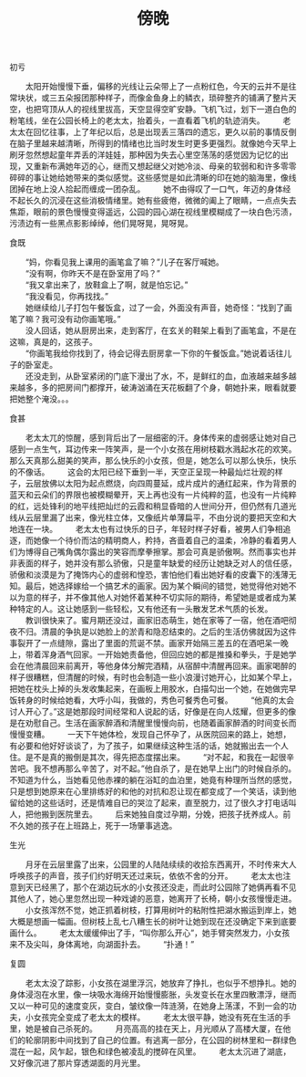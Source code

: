 ﻿---
layout: post
title: "傍晚"
description: ""
category: 
tags: 碎碎念
---
初亏

　　太阳开始慢慢下垂，偏移的光线让云朵带上了一点粉红色，今天的云并不是往常块状，或三五朵报团那种样子，而像金鱼身上的鳞衣，琐碎整齐的铺满了整片天空，也把穹顶从人的视线里拔高，天空显得空旷安静。飞机飞过，划下一道白色的粉笔线，坐在公园长椅上的老太太，抬着头，一直看着飞机的轨迹消失。
　　老太太在回忆往事，上了年纪以后，总是出现丢三落四的遗忘，更久以前的事情反倒在脑子里越来越清晰，所得到的情绪也比当时发生时更多更强烈。就像她今天早上刷牙忽然想起童年弄丢的洋娃娃，那种因为失去心里空荡荡的感觉因为记忆的出现，又重新布满她年迈的心，继而又想起继父对她冷淡、母亲的软弱和和许多零零碎碎的事让她给她带来的类似感觉。这些感觉是如此清晰的印在她的脑海里，像线团掉在地上没人拾起而缠成一团杂乱。
　　她不由得叹了一口气，年迈的身体经不起长久的沉浸在这些消极情绪里。她有些疲倦，微微的阖上了眼睛，一点点失去焦距，眼前的景色慢慢变得遥远，公园的园心湖在视线里模糊成了一块白色污渍，污渍边有一些黑点影影绰绰，他们晃呀晃，晃呀晃。


食既

　　“妈，你看见我上课用的画笔盒了嘛？”儿子在客厅喊她。</br>
　　“没有啊，你昨天不是在卧室用了吗？”</br>
　　“我又拿出来了，放鞋盒上了啊，就是怕忘记。”</br>
　　“我没看见，你再找找。”</br>
　　她继续给儿子打包午餐饭盒，过了一会，外面没有声音，她奇怪：“找到了画笔了嘛？我可没有动你画笔哦。”</br>
　　没人回话，她从厨房出来，走到客厅，在玄关的鞋架上看到了画笔盒，不是在这嘛，真是的，这孩子。</br>
　　“你画笔我给你找到了，待会记得去厨房拿一下你的午餐饭盒。”她说着话往儿子的卧室走。</br>
　　还没走到，从卧室紧闭的门底下漫出了水，不，是鲜红的血，血液越来越多越来越多，多的把房间门都撑开，破涛汹涌在天花板翻了个身，朝她扑来，眼看就要把她整个淹没。。。


食甚

　　老太太兀的惊醒，感到背后出了一层细密的汗。身体传来的虚弱感让她对自己感到一点生气，耳边传来一阵笑声，是一个小女孩在用树枝戳水溅起水花的欢笑。那么天真那么甜美的笑声，那么快乐的小女孩，但是，她怎么可以那么快乐，快乐的不像话。
　　这会的太阳已经下垂到一半，天空正呈现一种最灿烂壮观的样子，云层放佛以太阳为起点燃烧，向四周蔓延，成片成片的通红起来，作为背景的蓝天和云朵们的界限也被模糊晕开，天上再也没有一片纯粹的蓝，也没有一片纯粹的红，远处锋利的地平线把灿烂的云霞和稍显昏暗的人世间分开，但仍然有几道光线从云层里漏了出来，像光柱立体，又像纸片单薄扁平，不由分说的要把天空和大地连在一块。
　　老太太也有过快乐的日子，年轻时样子好看，被男人们争相追逐，而她像一个待价而沽的精明商人，矜持，吝啬着自己的温柔，冷静的看着男人们为博得自己嘴角偶尔露出的笑容而摩拳擦掌。那会可真是骄傲啊。然而事实也并非表面的样子，她并没有那么骄傲，只是童年缺爱的经历让她缺乏对人的信任感，骄傲和淡漠是为了掩饰内心的虚弱和惶恐，害怕他们看出她好看的皮囊下的浅薄无知。最后，她选择嫁给一个搞艺术的画家。因为某个瞬间的错觉，她觉得他对她不以为意的样子，并不像其他人对她怀着某种不切实际的期待，希望她是或者成为某种特定的人。这让她感到一些轻松，又有他还有一头散发艺术气质的长发。
　　教训很快来了。蜜月期还没过，画家旧态萌生，她在家等了一宿，他在酒吧彻夜不归。清晨的争执是以她脸上的淤青和隐忍结束的。之后的生活仿佛就因为这件事裂开了一点缝隙，露出了里面的荒诞不禁。画家开始隔三差五的在酒吧呆一晚上，带着浑身酒气回家。一开始她责备他，但回应她的都是推搡和拳头，于是她学会在他清晨回来前离开，等他身体分解完酒精，从宿醉中清醒再回来。画家喝醉的样子很糟糕，但清醒的时候，有时也会制造一些小浪漫讨她开心，比如某个早上，把她在枕头上掉的头发收集起来，在画板上用胶水，白描勾出一个她，在她做完早饭转身的时候给她看，大呼小叫，我做的，秀色可餐秀色可餐。
　　“他真的太会讨人开心了。”这是她那段时间经常和人说起的话，好像是在向人炫耀，但更多的像是在劝慰自己。生活在画家醉酒和清醒里慢慢向前，也随着画家醉酒的时间变长而慢慢变糟。
　　一天下午她体检，发现自己怀孕了，从医院回来的路上，她想，有必要和他好好谈谈了，为了孩子，如果继续这种生活的话，她就搬出去一个人住。是不是真的搬倒是其次，得先把态度摆出来。
　　“对不起，和我在一起很辛苦吧。我不想再那么辛苦了，对不起。”他自杀了，是在她早上出门的时候自杀的。不知道为什么，当她看见他赤裸的躺在浴缸的血泊里，她竟有种理所当然的感觉，只是想到她原来在心里排练好的和他的对抗和忍让现在都变成了一个笑话，读到他留给她的这些话时，还是情难自已的哭泣了起来，直至脱力，过了很久才打电话叫人，把他搬到医院里去。
　　后来她独自度过孕期，分娩，把孩子抚养成人。前不久她的孩子在上班路上，死于一场肇事逃逸。


生光

　　月牙在云层里露了出来，公园里的人陆陆续续的收拾东西离开，不时传来大人呼唤孩子的声音，孩子们约好明天还过来玩，依依不舍的分开。
　　老太太也注意到天已经黑了，那个在湖边玩水的小女孩还没走，而此时公园除了她俩再看不见其他人了，她心里忽然出现一种戏谑的恶意，她离开了长椅，朝小女孩慢慢走进。
　　小女孩浑然不觉，她正抓着树枝，打算用树叶的粘附性把湖水搬运到岸上，她大概是想画一幅画。但树枝上乱七八糟生长的树叶让她到现在还没确定下来到底要画什么。
　　老太太缓缓伸出了手，“叫你那么开心”，她手臂突然发力，小女孩来不及尖叫，身体离地，向湖面扑去。
　　“扑通！”


复圆

　　老太太没了踪影，小女孩在湖里浮沉，她放弃了挣扎，也似乎不想挣扎。她的身体浸泡在水里，像一块吸水海绵开始慢慢膨胀，头发变长在水里四散漂浮，继而又以一种可见的速度变灰，变白，皱纹像一阵涟漪，在她身上荡漾，不到一会的功夫，小女孩完全变成了老太太的模样。
　　老太太很平静，她没有死在生活的手里，她是被自己杀死的。
　　月亮高高的挂在天上，月光顺从了高楼大厦，在他们的轮廓阴影中间找到了自己的位置。有逃离一部分，在公园的树林里和一群绿色混在一起，风乍起，银色和绿色被凌乱的搅碎在风里。
　　老太太沉进了湖底，又好像沉进了那片穿透湖面的月光里。
